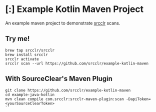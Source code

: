 # [:] Example Kotlin Maven Project

An example maven project to demonstrate [srcclr](https://www.srcclr.com) scans.

## Try me!

```
brew tap srcclr/srcclr
brew install srcclr
srcclr activate
srcclr scan --url https://github.com/srcclr/example-kotlin-maven
```

## With SourceClear's Maven Plugin
```
git clone https://github.com/srcclr/example-kotlin-maven
cd example-java-kotlin
mvn clean compile com.srcclr:srcclr-maven-plugin:scan -DapiToken=<yourSourceClearToken>
``